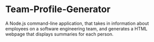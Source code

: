 # Team-Profile-Generator
 A Node.js command-line application, that takes in information about employees on a software engineering team, and generates a HTML webpage that displays summaries for each person. 
